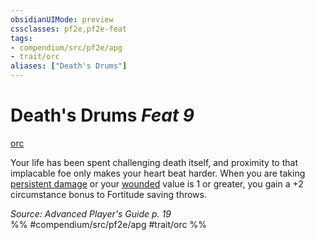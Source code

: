 ```yaml
---
obsidianUIMode: preview
cssclasses: pf2e,pf2e-feat
tags:
- compendium/src/pf2e/apg
- trait/orc
aliases: ["Death's Drums"]
---
```

# Death's Drums  *Feat 9*  
[orc](rules/traits/orc.md "Orc Ancestry & Heritage Trait")  


Your life has been spent challenging death itself, and proximity to that implacable foe only makes your heart beat harder. When you are taking [persistent damage](rules/conditions.md#Persistent%20Damage) or your [wounded](rules/conditions.md#Wounded) value is 1 or greater, you gain a +2 circumstance bonus to Fortitude saving throws.

*Source: Advanced Player's Guide p. 19*  
%% #compendium/src/pf2e/apg #trait/orc %%